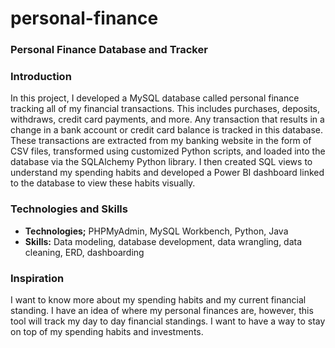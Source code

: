 # personal-finance
### Personal Finance Database and Tracker

### **Introduction** 
In this project, I developed a MySQL database called personal finance tracking all of my financial transactions. This includes purchases, deposits, withdraws, credit card payments, and more. Any transaction that results in a change in a bank account or credit card balance is tracked in this database. These transactions are extracted from my banking website in the form of CSV files, transformed using customized Python scripts, and loaded into the database via the SQLAlchemy Python library. I then created SQL views to understand my spending habits and developed a Power BI dashboard linked to the database to view these habits visually.

### **Technologies and Skills** 

- **Technologies;** PHPMyAdmin, MySQL Workbench, Python, Java 
- **Skills:** Data modeling, database development, data wrangling, data cleaning, ERD, dashboarding

### Inspiration 
I want to know more about my spending habits and my current financial standing. I have an idea of where my personal finances are, however, this tool will track my day to day financial standings. I want to have a way to stay on top of my spending habits and investments. 


